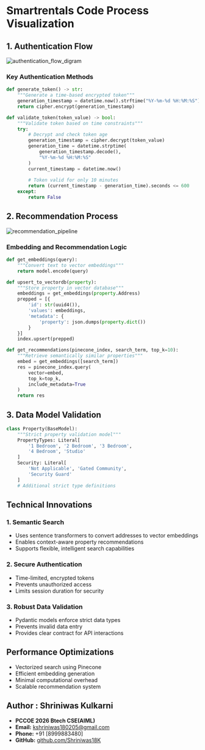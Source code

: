 # Smartrentals Code Process Visualization

## 1. Authentication Flow
![authentication_flow_digram](https://github.com/user-attachments/assets/eb3d52dd-c8c3-461b-9c41-4b95fe083ade)


### Key Authentication Methods
```python
def generate_token() -> str:
    """Generate a time-based encrypted token"""
    generation_timestamp = datetime.now().strftime("%Y-%m-%d %H:%M:%S").encode()
    return cipher.encrypt(generation_timestamp)

def validate_token(token_value) -> bool:
    """Validate token based on time constraints"""
    try:
        # Decrypt and check token age
        generation_timestamp = cipher.decrypt(token_value)
        generation_time = datetime.strptime(
            generation_timestamp.decode(), 
            "%Y-%m-%d %H:%M:%S"
        )
        current_timestamp = datetime.now()
        
        # Token valid for only 10 minutes
        return (current_timestamp - generation_time).seconds <= 600
    except:
        return False
```

## 2. Recommendation Process
![recommendation_pipeline](https://github.com/user-attachments/assets/1908366f-3016-48e0-8c31-fb25eed3c252)


### Embedding and Recommendation Logic
```python
def get_embeddings(query):
    """Convert text to vector embeddings"""
    return model.encode(query)

def upsert_to_vectordb(property):
    """Store property in vector database"""
    embeddings = get_embeddings(property.Address)
    prepped = [{
        'id': str(uuid4()),
        'values': embeddings,
        'metadata': {
            'property': json.dumps(property.dict())
        }
    }]
    index.upsert(prepped)

def get_recommendations(pinecone_index, search_term, top_k=10):
    """Retrieve semantically similar properties"""
    embed = get_embeddings([search_term])
    res = pinecone_index.query(
        vector=embed, 
        top_k=top_k, 
        include_metadata=True
    )
    return res
```

## 3. Data Model Validation
```python
class Property(BaseModel):
    """Strict property validation model"""
    PropertyTypes: Literal[
        '1 Bedroom', '2 Bedroom', '3 Bedroom', 
        '4 Bedroom', 'Studio'
    ]
    Security: Literal[
        'Not Applicable', 'Gated Community', 
        'Security Guard'
    ]
    # Additional strict type definitions
```

## Technical Innovations

### 1. Semantic Search
- Uses sentence transformers to convert addresses to vector embeddings
- Enables context-aware property recommendations
- Supports flexible, intelligent search capabilities

### 2. Secure Authentication
- Time-limited, encrypted tokens
- Prevents unauthorized access
- Limits session duration for security

### 3. Robust Data Validation
- Pydantic models enforce strict data types
- Prevents invalid data entry
- Provides clear contract for API interactions

## Performance Optimizations
- Vectorized search using Pinecone
- Efficient embedding generation
- Minimal computational overhead
- Scalable recommendation system

## Author : Shriniwas Kulkarni
- **PCCOE 2026 Btech CSE(AIML)**
- **Email:** [kshriniwas180205@gmail.com](mailto:kshriniwas180205@gmail.com)  
- **Phone:** +91 [8999883480]  
- **GitHub:** [github.com/Shriniwas18K](https://github.com/Shriniwas18K)  
